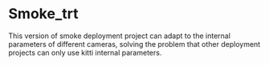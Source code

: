 # Smoke_trt
This version of smoke deployment project can adapt to the internal parameters of different cameras, solving the problem that other deployment projects can only use kitti internal parameters.

